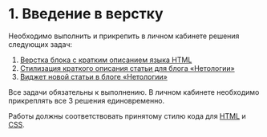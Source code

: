 # 1. Введение в верстку

Необходимо выполнить и прикрепить в личном кабинете решения следующих задач:

1. [Верстка блока с кратким описанием языка HTML](./layout/)
2. [Стилизация краткого описания статьи для блога «Нетологии»](./article-description/)
3. [Виджет новой статьи в блоге «Нетологии»](./widget/)

Все задачи обязательны к выполнению. В личном кабинете необходимо прикреплять все 3 решения единовременно.

Работы должны соответствовать принятому стилю кода для [HTML](https://github.com/netology-code/codestyle/tree/master/html) и [CSS](https://github.com/netology-code/codestyle/tree/master/css).
